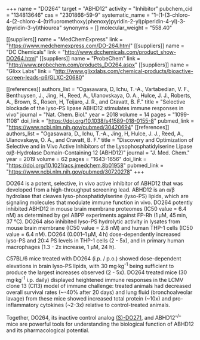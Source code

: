 +++
name = "DO264"
target = "ABHD12"
activity = "Inhibitor"
pubchem_cid = "134813646"
cas = "2301866-59-9"
systematic_name = "1-(1-(3-chloro-4-(2-chloro-4-(trifluoromethoxy)phenoxy)pyridin-2-yl)piperidin-4-yl)-3-(pyridin-3-yl)thiourea"
synonyms = []
molecular_weight = "558.40"

[[suppliers]]
name = "MedChemExpress"
link = "https://www.medchemexpress.com/DO-264.html"
[[suppliers]]
name = "DC Chemicals"
link = "http://www.dcchemicals.com/product_show-DO264.html"
[[suppliers]]
name = "ProbeChem"
link = "http://www.probechem.com/products_DO264.aspx"
[[suppliers]]
name = "Glixx Labs"
link = "http://www.glixxlabs.com/chemical-products/bioactive-screen-leads-p6/GLXC-20680"

[[references]]
authors_list = "Ogasawara, D, Ichu, T.-A., Vartabedian, V. F., Benthuysen, J., Jing, H., Reed, A., Ulanovskaya, O. A., Hulce, J. J., Roberts, A., Brown, S., Rosen, H, Teijaro, J. R., and Cravatt, B. F."
title = "Selective blockade of the lyso-​PS lipase ABHD12 stimulates immune responses in vivo"
journal = "Nat. Chem. Biol."
year = 2018
volume = 14
pages = "1099-1108"
doi_link = "https://doi.org/10.1038/s41589-018-0155-8"
pubmed_link = "https://www.ncbi.nlm.nih.gov/pubmed/30420694"
[[references]]
authors_list = "Ogasawara, D., Ichu, T.-A., Jing, H, Hulce, J. J., Reed, A., Ulanovskaya, O. A., and Cravatt, B. F."
title = "Discovery and Optimization of Selective and in Vivo Active Inhibitors of the Lysophosphatidylserine Lipase α​/β-​Hydrolase Domain-​Containing 12 (ABHD12)"
journal = "J. Med. Chem."
year = 2019
volume = 62
pages = "1643-1656"
doi_link = "https://doi.org/10.1021/acs.jmedchem.8b01958"
pubmed_link = "https://www.ncbi.nlm.nih.gov/pubmed/30720278"
+++

DO264 is a potent, selective, in vivo active inhibitor of ABHD12 that was developed from a high-throughput screening lead. ABHD12 is an α/β hydrolase that cleaves lyso-phosphatidylserine (lyso-PS) lipids, which are signaling molecules that modulate immune function in vivo. DO264 potently inhibited ABHD12 in mouse brain membrane proteomes (IC50 value = 6.4 nM) as determined by gel ABPP experiments against FP-Rh (1 µM, 45 min, 37 °C). DO264 also inhibited lyso-PS hydrolytic activity in lysates from mouse brain membrane (IC50 value = 2.8 nM) and human THP-1 cells (IC50 value = 6.4 nM). DO264 (0.001–1 µM, 4 h) dose-dependently increased lyso-PS and 20:4 PS levels in THP-1 cells (2 - 5x), and in primary human macrophages (1.3 - 2x increase, 1 µM, 24 h).

C57BL/6 mice treated with DO264 (i.p. / p.o.) showed dose-dependent elevations in brain lyso-PS lipids, with 30 mg·kg<sup>-1</sup> being sufficient to produce the largest increases observed (2 - 5x). DO264 treated mice (30 mg·kg<sup>-1</sup> i.p. daily) displayed heightened immune responses in the LCMV clone 13 (Cl13) model of immune challenge: treated animals had decreased overall survival rates (~-40% after 20 days) and lung fluid (bronchoalveolar lavage) from these mice showed increased total protein (~10x) and pro-inflammatory cytokines (~2-3x) relative to control-treated animals.

Together, DO264, its inactive control analog <a class="js-scroll-trigger" href="#(s)-do271">(S)-DO271</a>, and ABHD12<sup>–/–</sup> mice are powerful tools for understanding the biological function of ABHD12 and its pharmacological potential.